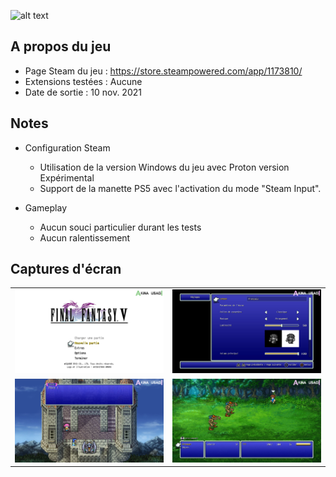 ![alt text](https://raw.githubusercontent.com/AkinaUsagiAi/Steam-Proton-Tools-and-Datas/main/Final_Fantasy_V_Pixel_Remaster/banniere.jpg)

## A propos du jeu

- Page Steam du jeu : https://store.steampowered.com/app/1173810/
- Extensions testées : Aucune
- Date de sortie : 10 nov. 2021

## Notes

- Configuration Steam
  - Utilisation de la version Windows du jeu avec Proton version Expérimental
  - Support de la manette PS5 avec l'activation du mode "Steam Input".

- Gameplay
  - Aucun souci particulier durant les tests
  - Aucun ralentissement

## Captures d'écran

<table>
  <tr>
    <td><img src="https://raw.githubusercontent.com/AkinaUsagiAi/Steam-Proton-Outils-Astuces/main/Final_Fantasy_V_Pixel_Remaster/capture-1.jpg" /></td>
    <td><img src="https://raw.githubusercontent.com/AkinaUsagiAi/Steam-Proton-Outils-Astuces/main/Final_Fantasy_V_Pixel_Remaster/capture-2.jpg" /></td>
  </tr>
  <tr>
    <td><img src="https://raw.githubusercontent.com/AkinaUsagiAi/Steam-Proton-Outils-Astuces/main/Final_Fantasy_V_Pixel_Remaster/capture-3.jpg" /></td>
    <td><img src="https://raw.githubusercontent.com/AkinaUsagiAi/Steam-Proton-Outils-Astuces/main/Final_Fantasy_V_Pixel_Remaster/capture-4.jpg" /></td>
  </tr>
</table>


